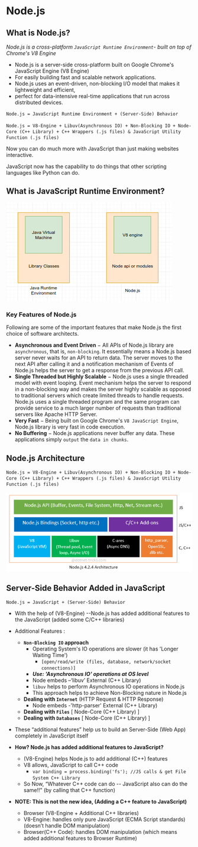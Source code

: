 # Node.js

## What is Node.js?

_Node.js is a cross-platform `JavaScript Runtime Environment`- built on top of Chrome's V8  Engine_

* Node.js is a server-side cross-platform built on Google Chrome's JavaScript Engine \(V8 Engine\) 
* For easily building fast and scalable network applications. 
* Node.js uses an event-driven, non-blocking I/O model that makes it lightweight and efficient, 
* perfect for data-intensive real-time applications that run across distributed devices.



```text
Node.js = JavaScript Runtime Environment + (Server-Side) Behavior

Node.js = V8-Engine + Libuv(Asynchronous IO) + Non-Blocking IO + Node-Core (C++ Library) + C++ Wrappers (.js files) & JavaScript Utility Function (.js files)
```

Now you can do much more with JavaScript than just making websites interactive.

JavaScript now has the capability to do things that other scripting languages like Python can do.

## What is JavaScript Runtime Environment?

![If you know Java, here&#x2019;s a little analogy.](../../.gitbook/assets/image%20%28146%29.png)



### Key Features of Node.js

Following are some of the important features that make Node.js the first choice of software architects.

* **Asynchronous and Event Driven** − All APIs of Node.js library are `asynchronous`, that is, `non-blocking`. It essentially means a Node.js based server never waits for an API to return data. The server moves to the next API after calling it and a notification mechanism of Events of Node.js helps the server to get a response from the previous API call.
* **Single Threaded but Highly Scalable** − Node.js uses a single threaded model with event looping. Event mechanism helps the server to respond in a non-blocking way and makes the server highly scalable as opposed to traditional servers which create limited threads to handle requests. Node.js uses a single threaded program and the same program can provide service to a much larger number of requests than traditional servers like Apache HTTP Server.
* **Very Fast** − Being built on Google Chrome's `V8 JavaScript Engine`, Node.js library is very fast in code execution.
* **No Buffering** − Node.js applications never buffer any data. These applications simply `output` the `data in chunks`.



## Node.js Architecture 



```text
Node.js = V8-Engine + Libuv(Asynchronous IO) + Non-Blocking IO + Node-Core (C++ Library) + C++ Wrappers (.js files) & JavaScript Utility Function (.js files)
```

![](../../.gitbook/assets/image%20%2867%29.png)



## Server-Side Behavior Added in JavaScript

```text
Node.js = JavaScript + (Server-Side) Behavior
```

* With the help of \(V8-Engine\) --Node.js has added additional features to the JavaScript \(added some C/C++ libraries\) 
* Additional Features :

  * **`Non-Blocking IO` approach**
    * Operating System's IO operations are slower \(it has 'Longer Waiting Time'\)
      * `[open/read/write (files, database, network/socket connections)]`
    * _**Use:  'Asynchronous IO' operations at OS level**_
    * Node embeds –‘libuv’ External \(C++ Library\)
    * `libuv` helps to perform Asynchronous IO operations in Node.js
    * This approach helps to achieve Non-Blocking nature in Node.js
  * **Dealing with `Internet`** \(HTTP Request & HTTP Response\) 
    * Node embeds -'http-parser' External \(C++ Library\)
  * **Dealing with `Files`** \[ Node-Core \(C++ Library\) \] 
  * **Dealing with `Databases`** \[ Node-Core \(C++ Library\) \] 

* These “additional features” help us to build an Server-Side \(Web App\) completely in JavaScript itself



* **How? Node.js has added additional features to JavaScript?**
  * \(V8-Engine\) helps Node.js to add additional \(C++\) features
  * V8 allows, JavaScript to call C++ code 
    * `var binding = process.binding('fs'); //JS calls & get File System C++ Library`
  * So Now, “Whatever C++ code can do -- JavaScript also can do the same!!” \(by calling that C++ function\)
* **NOTE: This is not the new idea, \(Adding a C++ feature to JavaScript\)**
  * Browser \(V8-Engine + Additional C++ libraries\)
  * V8-Engine: handles only pure JavaScript \(ECMA Script standards\) \(doesn’t handle DOM manipulation\)
  * Browser\(C++ Code\): handles DOM manipulation \(which means added additional features to Browser Runtime\)

